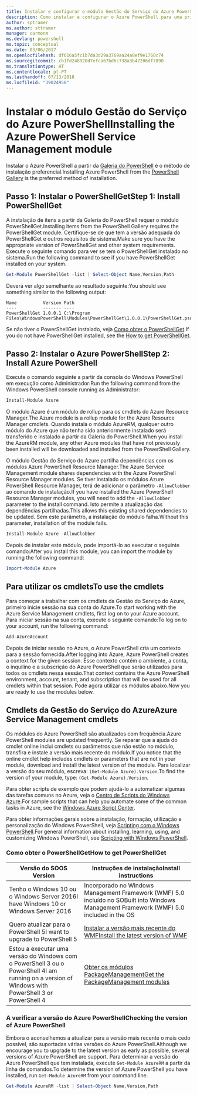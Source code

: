 ```yaml
---
title: Instalar e configurar o módulo Gestão do Serviço do Azure PowerShell | Microsoft Docs
description: Como instalar e configurar o Azure PowerShell para uma primeira utilização.
author: sptramer
ms.author: sttramer
manager: carmonm
ms.devlang: powershell
ms.topic: conceptual
ms.date: 03/06/2017
ms.openlocfilehash: df616a5fc1b7da3d29a3769aa24a8ef9e1760c74
ms.sourcegitcommit: cb1fd248920d7efca67bd6c738a3b47206df7890
ms.translationtype: HT
ms.contentlocale: pt-PT
ms.lasthandoff: 07/13/2018
ms.locfileid: "39024958"
---
```

# <a name="installing-the-azure-powershell-service-management-module"></a><span data-ttu-id="e2234-103">Instalar o módulo Gestão do Serviço do Azure PowerShell</span><span class="sxs-lookup"><span data-stu-id="e2234-103">Installing the Azure PowerShell Service Management module</span></span>

<span data-ttu-id="e2234-104">Instalar o Azure PowerShell a partir da [Galeria do PowerShell](https://www.powershellgallery.com/) é o método de instalação preferencial.</span><span class="sxs-lookup"><span data-stu-id="e2234-104">Installing Azure PowerShell from the [PowerShell Gallery](https://www.powershellgallery.com/) is the preferred method of installation.</span></span>

## <a name="step-1-install-powershellget"></a><span data-ttu-id="e2234-105">Passo 1: Instalar o PowerShellGet</span><span class="sxs-lookup"><span data-stu-id="e2234-105">Step 1: Install PowerShellGet</span></span>

<span data-ttu-id="e2234-106">A instalação de itens a partir da Galeria do PowerShell requer o módulo PowerShellGet.</span><span class="sxs-lookup"><span data-stu-id="e2234-106">Installing items from the PowerShell Gallery requires the PowerShellGet module.</span></span> <span data-ttu-id="e2234-107">Certifique-se de que tem a versão adequada do PowerShellGet e outros requisitos de sistema.</span><span class="sxs-lookup"><span data-stu-id="e2234-107">Make sure you have the appropriate version of PowerShellGet and other system requirements.</span></span> <span data-ttu-id="e2234-108">Execute o seguinte comando para ver se tem o PowerShellGet instalado no sistema.</span><span class="sxs-lookup"><span data-stu-id="e2234-108">Run the following command to see if you have PowerShellGet installed on your system.</span></span>

```powershell
Get-Module PowerShellGet -list | Select-Object Name,Version,Path
```

<span data-ttu-id="e2234-109">Deverá ver algo semelhante ao resultado seguinte:</span><span class="sxs-lookup"><span data-stu-id="e2234-109">You should see something similar to the following output:</span></span>

```output
Name          Version Path
----          ------- ----
PowerShellGet 1.0.0.1 C:\Program Files\WindowsPowerShell\Modules\PowerShellGet\1.0.0.1\PowerShellGet.psd1
```

<span data-ttu-id="e2234-110">Se não tiver o PowerShellGet instalado, veja [Como obter o PowerShellGet](#how-to-get-powershellget).</span><span class="sxs-lookup"><span data-stu-id="e2234-110">If you do not have PowerShellGet installed, see the [How to get PowerShellGet](#how-to-get-powershellget).</span></span>

## <a name="step-2-install-azure-powershell"></a><span data-ttu-id="e2234-111">Passo 2: Instalar o Azure PowerShell</span><span class="sxs-lookup"><span data-stu-id="e2234-111">Step 2: Install Azure PowerShell</span></span>

<span data-ttu-id="e2234-112">Execute o comando seguinte a partir da consola do Windows PowerShell em execução como Administrador:</span><span class="sxs-lookup"><span data-stu-id="e2234-112">Run the following command from the Windows PowerShell console running as Administrator:</span></span>

```powershell
Install-Module Azure
```

<span data-ttu-id="e2234-113">O módulo Azure é um módulo de rollup para os cmdlets do Azure Resource Manager.</span><span class="sxs-lookup"><span data-stu-id="e2234-113">The Azure module is a rollup module for the Azure Resource Manager cmdlets.</span></span> <span data-ttu-id="e2234-114">Quando instala o módulo AzureRM, qualquer outro módulo do Azure que não tenha sido anteriormente instalado será transferido e instalado a partir da Galeria do PowerShell.</span><span class="sxs-lookup"><span data-stu-id="e2234-114">When you install the AzureRM module, any other Azure modules that have not previously been installed will be downloaded and installed from the PowerShell Gallery.</span></span>

<span data-ttu-id="e2234-115">O módulo Gestão do Serviço do Azure partilha dependências com os módulos Azure PowerShell Resource Manager.</span><span class="sxs-lookup"><span data-stu-id="e2234-115">The Azure Service Management module shares dependencies with the Azure PowerShell Resource Manager modules.</span></span> <span data-ttu-id="e2234-116">Se tiver instalado os módulos Azure PowerShell Resource Manager, terá de adicionar o parâmetro `-AllowClobber` ao comando de instalação.</span><span class="sxs-lookup"><span data-stu-id="e2234-116">If you have installed the Azure PowerShell Resource Manager modules, you will need to add the `-AllowClobber` parameter to the install command.</span></span> <span data-ttu-id="e2234-117">Isto permite a atualização das dependências partilhadas.</span><span class="sxs-lookup"><span data-stu-id="e2234-117">This allows this existing shared dependencies to be updated.</span></span> <span data-ttu-id="e2234-118">Sem este parâmetro, a instalação do módulo falha.</span><span class="sxs-lookup"><span data-stu-id="e2234-118">Without this parameter, installation of the module fails.</span></span>

```powershell
Install-Module Azure -AllowClobber
```

<span data-ttu-id="e2234-119">Depois de instalar este módulo, pode importá-lo ao executar o seguinte comando:</span><span class="sxs-lookup"><span data-stu-id="e2234-119">After you install this module, you can import the module by running the following command:</span></span>

```powershell
Import-Module Azure
```

## <a name="to-use-the-cmdlets"></a><span data-ttu-id="e2234-120">Para utilizar os cmdlets</span><span class="sxs-lookup"><span data-stu-id="e2234-120">To use the cmdlets</span></span>

<span data-ttu-id="e2234-121">Para começar a trabalhar com os cmdlets da Gestão do Serviço do Azure, primeiro inicie sessão na sua conta do Azure.</span><span class="sxs-lookup"><span data-stu-id="e2234-121">To start working with the Azure Service Management cmdlets, first log on to your Azure account.</span></span> <span data-ttu-id="e2234-122">Para iniciar sessão na sua conta, execute o seguinte comando:</span><span class="sxs-lookup"><span data-stu-id="e2234-122">To log on to your account, run the following command:</span></span>

```powershell
Add-AzureAccount
```

<span data-ttu-id="e2234-123">Depois de iniciar sessão no Azure, o Azure PowerShell cria um contexto para a sessão fornecida.</span><span class="sxs-lookup"><span data-stu-id="e2234-123">After logging into Azure, Azure PowerShell creates a context for the given session.</span></span> <span data-ttu-id="e2234-124">Esse contexto contém o ambiente, a conta, o inquilino e a subscrição do Azure PowerShell que serão utilizados para todos os cmdlets nessa sessão.</span><span class="sxs-lookup"><span data-stu-id="e2234-124">That context contains the Azure PowerShell environment, account, tenant, and subscription that will be used for all cmdlets within that session.</span></span> <span data-ttu-id="e2234-125">Pode agora utilizar os módulos abaixo.</span><span class="sxs-lookup"><span data-stu-id="e2234-125">Now you are ready to use the modules below.</span></span>

## <a name="azure-service-management-cmdlets"></a><span data-ttu-id="e2234-126">Cmdlets da Gestão do Serviço do Azure</span><span class="sxs-lookup"><span data-stu-id="e2234-126">Azure Service Management cmdlets</span></span>

<span data-ttu-id="e2234-127">Os módulos do Azure PowerShell são atualizados com frequência.</span><span class="sxs-lookup"><span data-stu-id="e2234-127">Azure PowerShell modules are updated frequently.</span></span> <span data-ttu-id="e2234-128">Se reparar que a ajuda do cmdlet online inclui cmdlets ou parâmetros que não estão no módulo, transfira e instale a versão mais recente do módulo.</span><span class="sxs-lookup"><span data-stu-id="e2234-128">If you notice that the online cmdlet help includes cmdlets or parameters that are not in your module, download and install the latest version of the module.</span></span> <span data-ttu-id="e2234-129">Para localizar a versão do seu módulo, escreva: `(Get-Module Azure).Version`.</span><span class="sxs-lookup"><span data-stu-id="e2234-129">To find the version of your module, type: `(Get-Module Azure).Version`.</span></span>

<span data-ttu-id="e2234-130">Para obter scripts de exemplo que podem ajudá-lo a automatizar algumas das tarefas comuns no Azure, veja o [Centro de Scripts do Windows Azure](http://www.windowsazure.com/documentation/scripts/).</span><span class="sxs-lookup"><span data-stu-id="e2234-130">For sample scripts that can help you automate some of the common tasks in Azure, see the [Windows Azure Script Center](http://www.windowsazure.com/documentation/scripts/).</span></span>

<span data-ttu-id="e2234-131">Para obter informações gerais sobre a instalação, formação, utilização e personalização do Windows PowerShell, veja [Scripting com o Windows PowerShell](http://go.microsoft.com/fwlink/p/?linkid=320210).</span><span class="sxs-lookup"><span data-stu-id="e2234-131">For general information about installing, learning, using, and customizing Windows PowerShell, see [Scripting with Windows PowerShell](http://go.microsoft.com/fwlink/p/?linkid=320210).</span></span>

### <a name="how-to-get-powershellget"></a><span data-ttu-id="e2234-132">Como obter o PowerShellGet</span><span class="sxs-lookup"><span data-stu-id="e2234-132">How to get PowerShellGet</span></span>

|<span data-ttu-id="e2234-133">Versão do SO</span><span class="sxs-lookup"><span data-stu-id="e2234-133">OS Version</span></span>|<span data-ttu-id="e2234-134">Instruções de instalação</span><span class="sxs-lookup"><span data-stu-id="e2234-134">Install instructions</span></span>|
|---|---|
|<span data-ttu-id="e2234-135">Tenho o Windows 10 ou o Windows Server 2016</span><span class="sxs-lookup"><span data-stu-id="e2234-135">I have Windows 10 or Windows Server 2016</span></span>|<span data-ttu-id="e2234-136">Incorporado no Windows Management Framework (WMF) 5.0 incluído no SO</span><span class="sxs-lookup"><span data-stu-id="e2234-136">Built into Windows Management Framework (WMF) 5.0 included in the OS</span></span>|
|<span data-ttu-id="e2234-137">Quero atualizar para o PowerShell 5</span><span class="sxs-lookup"><span data-stu-id="e2234-137">I want to upgrade to PowerShell 5</span></span>|[<span data-ttu-id="e2234-138">Instalar a versão mais recente do WMF</span><span class="sxs-lookup"><span data-stu-id="e2234-138">Install the latest version of WMF</span></span>](https://www.microsoft.com/en-us/download/details.aspx?id=54616)|
|<span data-ttu-id="e2234-139">Estou a executar uma versão do Windows com o PowerShell 3 ou o PowerShell 4</span><span class="sxs-lookup"><span data-stu-id="e2234-139">I am running on a version of Windows with PowerShell 3 or PowerShell 4</span></span>|[<span data-ttu-id="e2234-140">Obter os módulos PackageManagement</span><span class="sxs-lookup"><span data-stu-id="e2234-140">Get the PackageManagement modules</span></span>](http://go.microsoft.com/fwlink/?LinkID=746217)|

### <a name="div-idhelpmechoosechecking-the-version-of-azure-powershell"></a><div id="helpmechoose"><span data-ttu-id="e2234-141">A verificar a versão do Azure PowerShell</span><span class="sxs-lookup"><span data-stu-id="e2234-141">Checking the version of Azure PowerShell</span></span>

<span data-ttu-id="e2234-142">Embora o aconselhemos a atualizar para a versão mais recente o mais cedo possível, são suportadas várias versões do Azure PowerShell.</span><span class="sxs-lookup"><span data-stu-id="e2234-142">Although we encourage you to upgrade to the latest version as early as possible, several versions of Azure PowerShell are support.</span></span> <span data-ttu-id="e2234-143">Para determinar a versão do Azure PowerShell que tem instalada, execute `Get-Module AzureRM` a partir da linha de comandos.</span><span class="sxs-lookup"><span data-stu-id="e2234-143">To determine the version of Azure PowerShell you have installed, run `Get-Module AzureRM` from your command line.</span></span>

```powershell
Get-Module AzureRM -list | Select-Object Name,Version,Path
```
